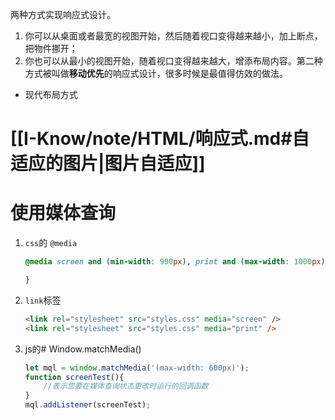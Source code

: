 两种方式实现响应式设计。
1. 你可以从桌面或者最宽的视图开始，然后随着视口变得越来越小，加上断点，把物件挪开；
2. 你也可以从最小的视图开始，随着视口变得越来越大，增添布局内容。第二种方式被叫做**移动优先**的响应式设计，很多时候是最值得仿效的做法。


- 现代布局方式
# [[I-Know/note/HTML/响应式.md#自适应的图片|图片自适应]]
# 使用媒体查询
1. `css`的 `@media` 
	```css
	@media screen and (min-width: 900px), print and (max-width: 1000px){
	
	}
	```
2. `link`标签
	```html
	<link rel="stylesheet" src="styles.css" media="screen" />
	<link rel="stylesheet" src="styles.css" media="print" />
	```
3. js的# Window.matchMedia()
	```javascript
	let mql = window.matchMedia('(max-width: 600px)');
	function screenTest(){
		//表示您要在媒体查询状态更改时运行的回调函数
	}
	mql.addListener(screenTest);
	
```
```